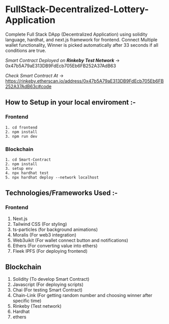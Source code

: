 # FullStack-Decentralized-Lottery-Application
Complete Full Stack DApp (Decentralized Application) using solidity language, hardhat, and next.js framework for frontend. Connect Multiple wallet functionality, Winner is picked automatically after 33 seconds if all conditions are true.

_Smart Contract Deployed on **Rinkeby Test Network**_ -> 0x47b5A79aE313DB9FdEcb705Eb6FB252A37AdB63


_Check Smart Contract At_ -> https://rinkeby.etherscan.io/address/0x47b5A79aE313DB9FdEcb705Eb6FB252A37AdB63c#code





## How to Setup in your local enviroment :-

### Frontend 
    1. cd frontend
    2. npm install
    3. npm run dev


### Blockchain
    1. cd Smart-Contract
    2. npm install
    3. setup env
    4. npx hardhat test
    5. npx hardhat deploy --network localhost
    
    
    
## Technologies/Frameworks Used :-

### Frontend
1. Next.js
2. Tailwind CSS (For styling)
3. ts-particles (for background animations)
4. Moralis (For web3 integration)
5. Web3uikit (For wallet connect button and notifications)
6. Ethers (For converting value into ethers)
7. Fleek IPFS (For deploying frontend)

## Blockchain
1. Solidity (To develop Smart Contract)
2. Javascript (For deploying scripts)
3. Chai (For testing Smart Contract)
4. Chain-Link (For getting random number and choosing winner after specific time)
5. Rinkeby (Test network)
6. Hardhat
7. ethers
